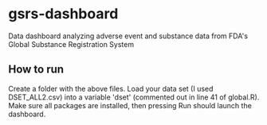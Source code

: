 # gsrs-dashboard
Data dashboard analyzing adverse event and substance data from FDA's Global Substance Registration System

## How to run
Create a folder with the above files. Load your data set (I used DSET_ALL2.csv) into a variable 'dset' (commented out in line 41 of global.R). Make sure all packages are installed, then pressing Run should launch the dashboard.
